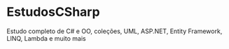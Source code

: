 # EstudosCSharp
Estudo completo de C# e OO, coleções, UML, ASP.NET, Entity Framework, LINQ, Lambda e muito mais
